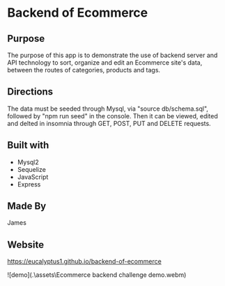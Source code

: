 # Backend of Ecommerce

## Purpose
The purpose of this app is to demonstrate the use of backend server and API technology to sort, organize and edit an Ecommerce site's data, between the routes of categories, products and tags.

## Directions
The data must be seeded through Mysql, via "source db/schema.sql", followed by "npm run seed" in the console.
Then it can be viewed, edited and delted in insomnia through GET, POST, PUT and DELETE requests.

## Built with
* Mysql2
* Sequelize
* JavaScript
* Express

## Made By
James

## Website
https://eucalyptus1.github.io/backend-of-ecommerce

![demo](.\assets\Ecommerce backend challenge demo.webm)